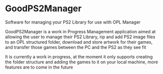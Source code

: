 # GoodPS2Manager
Software for managing your PS2 Library for use with OPL Manager

GoodPS2Manager is a work in Progress Management application aimed at allowing the user to manage their PS2 Library, rip and add PS2 image files to an OPL structured folder, download and store artwork for their games, and transfer those games between the PC and the PS2 as they see fit

It is currently a work in progress, at the moment it only supports creating the folder structure and adding the games to it on your local machine, more features are to come in the future
